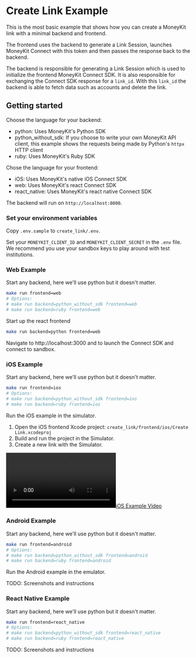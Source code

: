 # Create Link Example

This is the most basic example that shows how you can create a MoneyKit link with a minimal backend and frontend.

The frontend uses the backend to generate a Link Session, launches MoneyKit Connect with this token and then passes
the response back to the backend.

The backend is responsible for generating a Link Session which is used to initialize the frontend MoneyKit Connect SDK.
It is also responsible for exchanging the Connect SDK response for a `link_id`. With this `link_id` the backend is able
to fetch data such as accounts and delete the link.

## Getting started

Choose the language for your backend:
- python: Uses MoneyKit's Python SDK
- python_without_sdk: If you choose to write your own MoneyKit API client, this example shows the requests being made by
    Python's `httpx` HTTP client
- ruby: Uses MoneyKit's Ruby SDK

Chose the language for your frontend:
- iOS: Uses MoneyKit's native iOS Connect SDK
- web: Uses MoneyKit's react Connect SDK
- react_native: Uses MoneyKit's react native Connect SDK

The backend will run on `http://localhost:8000`.

### Set your environment variables

Copy `.env.sample` to `create_link/.env`.

Set your `MONEYKIT_CLIENT_ID` and `MONEYKIT_CLIENT_SECRET` in the `.env` file.
We recommend you use your sandbox keys to play around with test institutions.

### Web Example

Start any backend, here we'll use python but it doesn't matter.
```sh
make run frontend=web
# Options:
# make run backend=python_without_sdk frontend=web
# make run backend=ruby frontend=web
```

Start up the react frontend

```sh
make run backend=python frontend=web
```

Navigate to http://localhost:3000 and to launch the Connect SDK and connect to sandbox.

### iOS Example

Start any backend, here we'll use python but it doesn't matter.
```sh
make run frontend=ios
# Options:
# make run backend=python_without_sdk frontend=ios
# make run backend=ruby frontend=ios
```

Run the iOS example in the simulator.

1. Open the iOS frontend Xcode project: `create_link/frontend/ios/Create Link.xcodeproj`
2. Build and run the project in the Simulator.
3. Create a new link with the Simulator.

[![iOS Example Video](https://user-images.githubusercontent.com/7124846/235194069-e2d65111-1440-4f85-aed0-906c796d314a.mp4)](https://user-images.githubusercontent.com/7124846/235194069-e2d65111-1440-4f85-aed0-906c796d314a.mp4)


### Android Example

Start any backend, here we'll use python but it doesn't matter.
```sh
make run frontend=android
# Options:
# make run backend=python_without_sdk frontend=android
# make run backend=ruby frontend=android
```

Run the Android example in the emulator.

TODO: Screenshots and instructions

### React Native Example

Start any backend, here we'll use python but it doesn't matter.
```sh
make run frontend=react_native
# Options:
# make run backend=python_without_sdk frontend=react_native
# make run backend=ruby frontend=react_native
```

TODO: Screenshots and instructions
